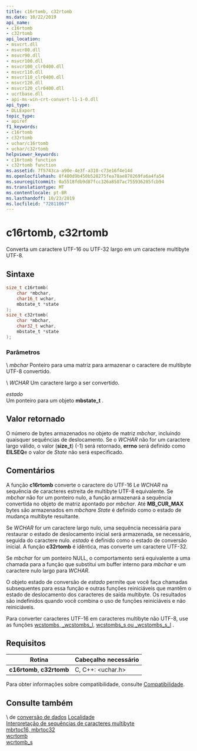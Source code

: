 ```yaml
---
title: c16rtomb, c32rtomb
ms.date: 10/22/2019
api_name:
- c16rtomb
- c32rtomb
api_location:
- msvcrt.dll
- msvcr80.dll
- msvcr90.dll
- msvcr100.dll
- msvcr100_clr0400.dll
- msvcr110.dll
- msvcr110_clr0400.dll
- msvcr120.dll
- msvcr120_clr0400.dll
- ucrtbase.dll
- api-ms-win-crt-convert-l1-1-0.dll
api_type:
- DLLExport
topic_type:
- apiref
f1_keywords:
- c16rtomb
- c32rtomb
- uchar/c16rtomb
- uchar/c32rtomb
helpviewer_keywords:
- c16rtomb function
- c32rtomb function
ms.assetid: 7f5743ca-a90e-4e3f-a310-c73e16f4e14d
ms.openlocfilehash: 8f480d9b450b528275fea78ae878269fa6a4fa54
ms.sourcegitcommit: 0a5518fdb9d87fcc326a8507ac755936285fcb94
ms.translationtype: MT
ms.contentlocale: pt-BR
ms.lasthandoff: 10/23/2019
ms.locfileid: "72811067"
---
```

# <a name="c16rtomb-c32rtomb"></a>c16rtomb, c32rtomb

Converta um caractere UTF-16 ou UTF-32 largo em um caractere multibyte UTF-8.

## <a name="syntax"></a>Sintaxe

```C
size_t c16rtomb(
    char *mbchar,
    char16_t wchar,
    mbstate_t *state
);
size_t c32rtomb(
    char *mbchar,
    char32_t wchar,
    mbstate_t *state
);
```

### <a name="parameters"></a>Parâmetros

\ *mbchar*
Ponteiro para uma matriz para armazenar o caractere de multibyte UTF-8 convertido.

\ *WCHAR*
Um caractere largo a ser convertido.

*estado* \
Um ponteiro para um objeto **mbstate_t** .

## <a name="return-value"></a>Valor retornado

O número de bytes armazenados no objeto de matriz *mbchar*, incluindo quaisquer sequências de deslocamento. Se o *WCHAR* não for um caractere largo válido, o valor (**size_t**) (-1) será retornado, **errno** será definido como **EILSEQ**e o valor de *State* não será especificado.

## <a name="remarks"></a>Comentários

A função **c16rtomb** converte o caractere do UTF-16 Le *WCHAR* na sequência de caracteres estreita de multibyte UTF-8 equivalente. Se *mbchar* não for um ponteiro nulo, a função armazenará a sequência convertida no objeto de matriz apontado por *mbchar*. Até **MB_CUR_MAX** bytes são armazenados em *mbchar*e *State* é definido como o estado de mudança multibyte resultante.

Se *WCHAR* for um caractere largo nulo, uma sequência necessária para restaurar o estado de deslocamento inicial será armazenada, se necessário, seguida do caractere nulo. *estado* é definido como o estado de conversão inicial. A função **c32rtomb** é idêntica, mas converte um caractere UTF-32.

Se *mbchar* for um ponteiro NULL, o comportamento será equivalente a uma chamada para a função que substitui um buffer interno para *mbchar* e um caractere nulo largo para *WCHAR*.

O objeto estado de conversão de *estado* permite que você faça chamadas subsequentes para essa função e outras funções reiniciáveis que mantêm o estado de deslocamento dos caracteres de saída multibyte. Os resultados são indefinidos quando você combina o uso de funções reiniciáveis e não reiniciáveis.

Para converter caracteres UTF-16 em caracteres multibyte não UTF-8, use as funções [wcstombs, _wcstombs_l](wcstombs-wcstombs-l.md), [wcstombs_s ou _wcstombs_s_l](wcstombs-s-wcstombs-s-l.md) .

## <a name="requirements"></a>Requisitos

|Rotina|Cabeçalho necessário|
|-------------|---------------------|
|**c16rtomb**, **c32rtomb**|C, C++: \<uchar.h>|

Para obter informações sobre compatibilidade, consulte [Compatibilidade](../compatibility.md).

## <a name="see-also"></a>Consulte também

\ de [conversão de dados](../data-conversion.md)
[Localidade](../locale.md)\
[Interpretação de sequências de caracteres multibyte](../interpretation-of-multibyte-character-sequences.md)\
[mbrtoc16, mbrtoc32](mbrtoc16-mbrtoc323.md)\
[wcrtomb](wcrtomb.md)\
[wcrtomb_s](wcrtomb-s.md)
